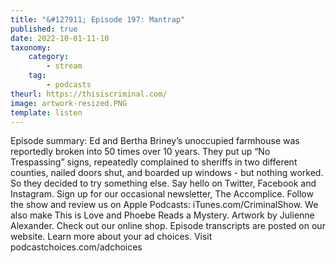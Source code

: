 ```yaml
---
title: "&#127911; Episode 197: Mantrap"
published: true
date: 2022-10-01-11-10
taxonomy:
    category:
        - stream
    tag:
        - podcasts
theurl: https://thisiscriminal.com/
image: artwork-resized.PNG
template: listen
---
```


Episode summary: Ed and Bertha Briney&rsquo;s unoccupied farmhouse was reportedly broken into 50 times over 10 years. They put up &ldquo;No Trespassing&rdquo; signs, repeatedly complained to sheriffs in two different counties, nailed doors shut, and boarded up windows - but nothing worked. So they decided to try something else. Say hello on Twitter, Facebook and Instagram. Sign up for our occasional newsletter, The Accomplice. Follow the show and review us on Apple Podcasts: iTunes.com/CriminalShow. We also make This is Love and Phoebe Reads a Mystery. Artwork by Julienne Alexander. Check out our online shop. Episode transcripts are posted on our website. Learn more about your ad choices. Visit podcastchoices.com/adchoices
